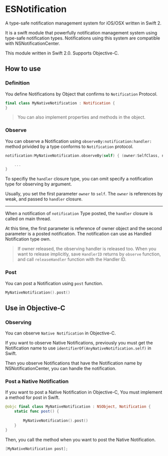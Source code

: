 # ESNotification

A type-safe notification management system for iOS/OSX written in Swift 2.

It is a swift module that powerfully notification management system using type-safe notification types. Notifications using this system are compatible with NSNotificationCenter.

This module written in Swift 2.0. Supports Objective-C.

## How to use

### Definition

You define Notifications by Object that confirms to `Notification` Protocol.

```swift
final class MyNativeNotification : Notification {
}
```

> You can also implement properties and methods in the object.

### Observe

You can observe a Notification using `observeBy:notification:handler:` method privided by a type conforms to `Notification` protocol.

```swift
notification:MyNativeNotification.observeBy(self) { (owner:SelfClass, notification:MyNativeNotification) -> Void in

	...
}
```

To specifiy the `handler` closure type, you can omit specify a notification type for observing by argument. 

Usually, you set the first parameter `owner` to `self`. The `owner` is references by weak, and passed to `handler` closure.

---

When a notification of `notification` Type posted, the `handler` closure is called on main thread.

At this time, the first parameter is reference of owner object and the second parameter is a posted notification. The notification can use as Handled Notification type own.

> If owner released, the observing handler is released too.
> When you want to release implicitly, save `HandlerID` returns by `observe` function, and call `releaseHandler` function with the Handler ID.

### Post

You can post a Notification using `post` function.

```swift
MyNativeNotification().post()
```

## Use in Objective-C

### Observing

You can observe `Native Notification` in Objective-C.

If you want to observe Native Notifications, previously you must get the Notification name to use  `identifierOf(AnyNativeNotification.self)` in Swift.

Then you observe Notifications that have the Notification name by NSNotificationCenter, you can handle the notification.

### Post a Native Notification

If you want to post a Native Notification in Objective-C, You must implement a method for post in Swift.

```swift
@objc final class MyNativeNotification : NSObject, Notification {
	static func post() {
	
		MyNativeNotification().post()
	}
}
```

Then, you call the method when you want to post the Native Notification.

```Objective-C
[MyNativeNotification post];
```
